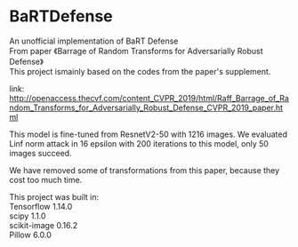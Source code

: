 # BaRTDefense
An unofficial implementation of BaRT Defense  
From paper 《Barrage of Random Transforms for Adversarially Robust Defense》  
This project ismainly based on the codes from the paper's supplement.

link: http://openaccess.thecvf.com/content_CVPR_2019/html/Raff_Barrage_of_Random_Transforms_for_Adversarially_Robust_Defense_CVPR_2019_paper.html

This model is fine-tuned from ResnetV2-50 with 1216 images.
We evaluated Linf norm attack in 16 epsilon with 200 iterations to this model, only 50 images succeed.

We have removed some of transformations from this paper, because they cost too much time.

This project was built in:  
Tensorflow 1.14.0  
scipy 1.1.0  
scikit-image 0.16.2  
Pillow 6.0.0  
